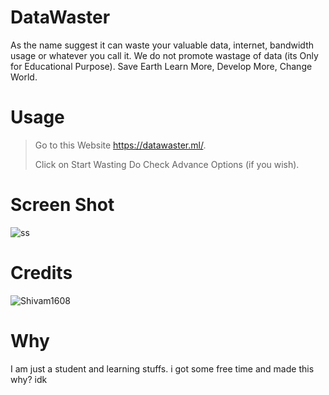 # DataWaster
As the name suggest it can waste your valuable data, internet, bandwidth usage or whatever you call it.
We do not promote wastage of data (its Only for Educational Purpose).
Save Earth Learn More, Develop More, Change World.

# Usage 
> Go to this Website https://datawaster.ml/.
>
> Click on Start Wasting 
> Do Check Advance Options (if you wish).

# Screen Shot
![ss](https://i.ibb.co/3s6778x/Screenshot-2021-07-24-112952.png)

# Credits
![Shivam1608](https://github.com/shivam1608)

# Why
I am just a student and learning stuffs. i got some free time and made this why? idk
